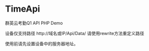# TimeApi
群英云考勤Q1 API PHP Demo

设备仅支持路径 http://域名或IP/Api/Data/
请使用rewrite方法重定义路径

使用前请先设置设备中的服务器地址。
